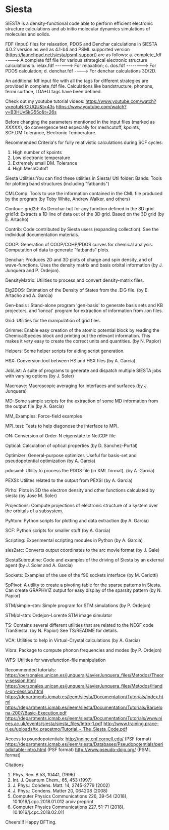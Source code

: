 # Siesta
SIESTA is a density-functional code able to perform efficient electronic structure calculations and ab initio molecular dynamics  simulations of molecules and solids.

FDF (Input) files for relaxation, PDOS and Denchar calculations in SIESTA 4.0.2 version as well as 4.1-b4 and PSML supported version (https://launchpad.net/siesta/psml-support) are as follows:
a. complete_fdf ----> A complete fdf file for various strategical electronic structure calculations
b. relax.fdf ------> For relaxation;
c. dos.fdf --------> For PDOS calculation;
d. denchar.fdf ----> For denchar calculations 3D/2D.

An additional fdf input file with all the tags for different strategies are provided in complete_fdf file. Calculations like bandstructure, phonons, fermi surface, LDA+U tags have been defined. 

Check out my youtube tutorial videos:
https://www.youtube.com/watch?v=eofuNrCtUQU&t=43s
https://www.youtube.com/watch?v=B3HUvSkG55o&t=26s

Before changing the parameters mentioned in the input files (marked as XXXXX), do convergence test especially for meshcutoff, kpoints, SCF.DM.Tolerance, Electronic Temperature.

Recommended Criteria's for fully relativistic calculations during SCF cycles:
1. High number of kpoints
2. Low electronic temperature
3. Extremely small DM. Tolerance
4. High MeshCutoff

Siesta Utilities:You can find these utilities in Siesta/ Util folder:
Bands:     Tools for plotting band structures (including "fatbands")

CMLComp: Tools to use the information contained in the CML file
         produced by the program (by Toby White, Andrew Walker,
         and others)

Contour: grid2d: As Denchar but for any function defined in the 3D
         grid.  grid1d: Extracts a 1D line of data out of the 3D grid.
         Based on the 3D grid (by E. Artacho)

Contrib: Code contributed by Siesta users (expanding collection). See
	 the individual documentation materials.

COOP: Generation of COOP/COHP/PDOS curves for chemical analysis.
      Computation of data to generate "fatbands" plots.

Denchar: Produces 2D and 3D plots of charge and spin density, and of
         wave-functions. Uses the density matrix and basis orbital
         information (by J. Junquera and P. Ordejon).

DensityMatrix: Utilities to process and convert density-matrix files.

Eig2DOS:   Estimation of the Density of States from the .EIG file.
           (by E. Artacho and A. Garcia)

Gen-basis : Stand-alone program 'gen-basis' to generate basis sets and
            KB projectors, and 'ioncat' program for extraction of
            information from .ion files.

Grid: Utilities for the manipulation of grid files.

Grimme: Enable easy creation of the atomic potential block by reading
	the ChemicalSpecies block and printing out the relevant information.
	This makes it _very_ easy to create the correct units and quantities.
	(by N. Papior)

Helpers: Some helper scripts for aiding script generation.

HSX: Conversion tool between HS and HSX files (by A. Garcia)

JobList:   A suite of programs to generate and dispatch multiple
           SIESTA jobs with varying options (by J. Soler)

Macroave: Macroscopic averaging for interfaces and surfaces (by
	  J. Junquera)

MD: Some sample scripts for the extraction of some MD information from
    the output file (by A. Garcia)

MM_Examples: Force-field examples

MPI_test:    Tests to help diagonose the interface to MPI.

ON: Conversion of Order-N eigenstate to NetCDF file

Optical: Calculation of optical properties (by D. Sanchez-Portal)

Optimizer: General-purpose optimizer. Useful for basis-set and
	   pseudopotential optimization (by A. Garcia)

pdosxml: Utility to process the PDOS file (in XML format). (by
	 A. Garcia)

PEXSI: Utilites related to the output from PEXSI (by A. Garcia)

Plrho: Plots in 3D the electron density and other functions
       calculated by siesta (by Jose M. Soler)

Projections: Compute projections of electronic structure of a system
	     over the orbitals of a subsystem.

PyAtom: Python scripts for plotting and data extraction (by A. Garcia)

SCF: Python scripts for smaller stuff (by A. Garcia)

Scripting: Experimental scripting modules in Python (by A. Garcia)

sies2arc: Converts output coordinates to the arc movie format (by
	  J. Gale)

SiestaSubroutine: Code and examples of the driving of Siesta by an
                  external agent (by J. Soler and A. Garcia)

Sockets: Examples of the use of the f90 sockets interface (by M. Ceriotti)

SpPivot: A utility to create a pivoting table for the sparse
	 patterns in Siesta. Can create GRAPHVIZ output for easy
	 display of the sparsity pattern (by N. Papior)

STM/simple-stm:   Simple program for STM simulations (by P. Ordejon)

STM/ol-stm:  Ordejon-Lorente STM image simulator

TS: Contains several different utilities that are related to
    the NEGF code TranSiesta. (by N. Papior)
    See TS/README for details.

VCA: Utilities to help in Virtual-Crystal calculations (by A. Garcia)

Vibra: Package to compute phonon frequencies and modes (by P. Ordejon)

WFS: Utilities for wavefunction-file manipulation

Recommended tutorials:
https://personales.unican.es/junqueraj/JavierJunquera_files/Metodos/Theory-session.html
https://personales.unican.es/junqueraj/JavierJunquera_files/Metodos/Hands-on-session.html
https://departments.icmab.es/leem/siesta/Documentation/Tutorials/index.html
https://departments.icmab.es/leem/siesta/Documentation/Tutorials/Barcelona-2007/Basic-Execution.pdf
https://departments.icmab.es/leem/siesta/Documentation/Tutorials/www.niees.ac.uk/events/siesta/siesta_files/Intro-1.pdf
http://www.training.prace-ri.eu/uploads/tx_pracetmo/Tutorial_-_The_Siesta_Code.pdf

Access to psuedopotentials:
http://nninc.cnf.cornell.edu/ (PSF format)
https://departments.icmab.es/leem/siesta/Databases/Pseudopotentials/periodictable-intro.html (PSF format)
http://www.pseudo-dojo.org/ (PSML format)

Citations
1. Phys. Rev. B 53, 10441, (1996)
2. Int. J. Quantum Chem., 65, 453 (1997)
3. J. Phys.: Condens. Matt. 14, 2745-2779 (2002)
4. J. Phys.: Condens. Matter 20, 064208 (2008)
5. Computer Physics Communications 226, 39-54 (2018), 10.1016/j.cpc.2018.01.012 arxiv preprint
6. Computer Physics Communications 227, 51-71 (2018), 10.1016/j.cpc.2018.02.011

Cheers!!!
Happy DFTing.
